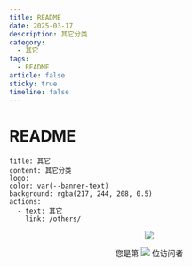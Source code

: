 ```yaml
---
title: README
date: 2025-03-17
description: 其它分类
category:
  - 其它
tags:
  - README
article: false
sticky: true
timeline: false
---
```

# README

```component VPBanner
title: 其它
content: 其它分类
logo: 
color: var(--banner-text)
background: rgba(217, 244, 208, 0.5)
actions:
  - text: 其它
    link: /others/
```

<p align="center"> 
  <img src="https://cdn.jsdelivr.net/gh/jiange1236/jiange1236@main/github-metrics.svg" /> 
</p>
<p align="center"> 
  您是第  <img src="https://profile-counter.glitch.me/jiange1236/count.svg" />  位访问者
</p>

<Share colorful />
